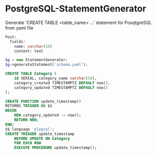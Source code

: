 # PostgreSQL-StatementGenerator
Generate 'CREATE TABLE <table_name> ...' statement for PosqtgreSQL<br>
from yaml file

```sql
Post:
  fields:
    name: varchar(50)
    content: text
```

```php
$g = new StatementGenerator;
$g->generateStatement('schema.yaml');
```

```sql
CREATE TABLE Category (
	id SERIAL, category_name varchar(50),
	category_created TIMESTAMPTZ DEFAULT now(),
	category_updated TIMESTAMPTZ DEFAULT now()
);

CREATE FUNCTION update_timestamp()	
RETURNS TRIGGER AS $$
BEGIN
    NEW.category_updated := now();
    RETURN NEW;	
END;
$$ language 'plpgsql';
CREATE TRIGGER update_timestamp
	BEFORE UPDATE ON Category
	FOR EACH ROW
	EXECUTE PROCEDURE update_timestamp();
```
